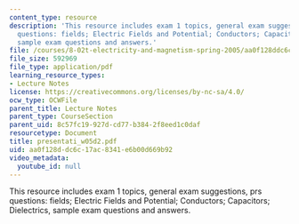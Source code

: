 ```yaml
---
content_type: resource
description: 'This resource includes exam 1 topics, general exam suggestions, prs
  questions: fields; Electric Fields and Potential; Conductors; Capacitors; Dielectrics,
  sample exam questions and answers.'
file: /courses/8-02t-electricity-and-magnetism-spring-2005/aa0f128ddc6c17ac8341e6b00d669b92_presentati_w05d2.pdf
file_size: 592969
file_type: application/pdf
learning_resource_types:
- Lecture Notes
license: https://creativecommons.org/licenses/by-nc-sa/4.0/
ocw_type: OCWFile
parent_title: Lecture Notes
parent_type: CourseSection
parent_uid: 8c57fc19-927d-cd77-b384-2f8eed1c0daf
resourcetype: Document
title: presentati_w05d2.pdf
uid: aa0f128d-dc6c-17ac-8341-e6b00d669b92
video_metadata:
  youtube_id: null
---
```

This resource includes exam 1 topics, general exam suggestions, prs questions: fields; Electric Fields and Potential; Conductors; Capacitors; Dielectrics, sample exam questions and answers.